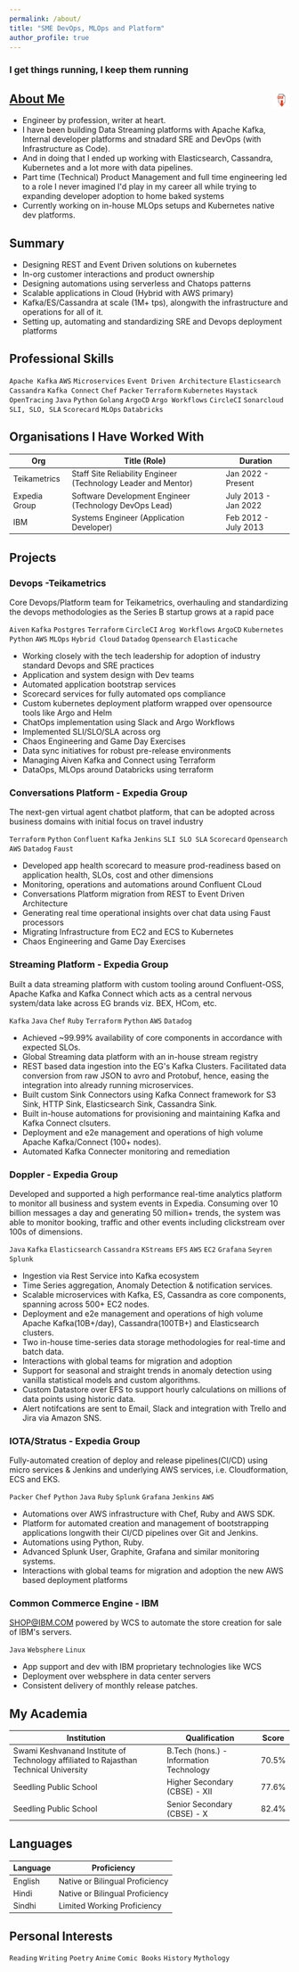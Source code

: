 ```yaml
---
permalink: /about/
title: "SME DevOps, MLOps and Platform"
author_profile: true
---
```


### I get things running, I keep them running

## [About Me](https://www.linkedin.com/in/vikaslalwani/) <span style="float: right; margin-left: 20px;"><a href="/assets/files/Vikas-Lalwani-SRE-Devops-Platform.pdf" download><img src="/assets/icons/download-pdf.png" alt="Download PDF" width="30" height="30"></a></span>

- Engineer by profession, writer at heart. 
- I have been building Data Streaming platforms with Apache Kafka, Internal developer platforms and stnadard SRE and DevOps (with Infrastructure as Code).  
- And in doing that I ended up working with Elasticsearch, Cassandra, Kubernetes and a lot more with data pipelines.  
- Part time (Technical) Product Management and full time engineering led to a role I never imagined I'd play in my career all while trying to expanding developer adoption to home baked systems
- Currently working on in-house MLOps setups and Kubernetes native dev platforms.

## Summary

- Designing REST and Event Driven solutions on kubernetes
- In-org customer interactions and product ownership
- Designing automations using serverless and Chatops patterns
- Scalable applications in Cloud (Hybrid with AWS primary)
- Kafka/ES/Cassandra at scale (1M+ tps), alongwith the infrastructure and operations for all of it.
- Setting up, automating and standardizing SRE and Devops deployment platforms

## Professional Skills

`Apache Kafka` `AWS` `Microservices` `Event Driven Architecture` `Elasticsearch` `Cassandra` `Kafka Connect` `Chef` `Packer` `Terraform` `Kubernetes` `Haystack` `OpenTracing` `Java` `Python` `Golang` `ArgoCD` `Argo Workflows` `CircleCI` `Sonarcloud` `SLI, SLO, SLA` `Scorecard` `MLOps` `Databricks` 

## Organisations I Have Worked With

| Org | Title (Role) | Duration |
| ----------- | ----------- | ----------- |
| Teikametrics | Staff Site Reliability Engineer (Technology Leader and Mentor) | Jan 2022 - Present |
| Expedia Group | Software Development Engineer (Technology DevOps Lead) | July 2013 - Jan 2022 |
| IBM | Systems Engineer (Application Developer) | Feb 2012 - July 2013 |

## Projects

### Devops -Teikametrics

Core Devops/Platform team for Teikametrics, overhauling and standardizing the devops methodologies as the Series B startup grows at a rapid pace

`Aiven` `Kafka` `Postgres` `Terraform` `CircleCI` `Arog Workflows` `ArgoCD` `Kubernetes` `Python` `AWS` `MLOps` `Hybrid Cloud` `Datadog` `Opensearch` `Elasticache`

- Working closely with the tech leadership for adoption of industry standard Devops and SRE practices
- Application and system design with Dev teams
- Automated application bootstrap services
- Scorecard services for fully automated ops compliance
- Custom kubernetes deployment platform wrapped over opensource tools like Argo and Helm
- ChatOps implementation using Slack and Argo Workflows
- Implemented SLI/SLO/SLA across org
- Chaos Engineering and Game Day Exercises
- Data sync initiatives for robust pre-release environments
- Managing Aiven Kafka and Connect using Terraform
- DataOps, MLOps around Databricks using terraform

### Conversations Platform - Expedia Group

The next-gen virtual agent chatbot platform, that can be adopted across business domains with initial focus on travel industry

`Terraform` `Python` `Confluent` `Kafka` `Jenkins` `SLI SLO SLA` `Scorecard` `Opensearch` `AWS` `Datadog` `Faust`

- Developed app health scorecard to measure prod-readiness based on application health, SLOs, cost and other dimensions
- Monitoring, operations and automations around Confluent CLoud
- Conversations Platform migration from REST to Event Driven Architecture
- Generating real time operational insights over chat data using Faust processors
- Migrating Infrastructure from EC2 and ECS to Kubernetes
- Chaos Engineering and Game Day Exercises

### Streaming Platform - Expedia Group

Built a data streaming platform with custom tooling around Confluent-OSS, Apache Kafka and Kafka Connect which acts as a central nervous system/data lake across EG brands viz. BEX, HCom, etc. 

`Kafka` `Java` `Chef` `Ruby` `Terraform` `Python` `AWS` `Datadog`

- Achieved ~99.99% availability of core components in accordance with expected SLOs.
- Global Streaming data platform with an in-house stream registry
- REST based data ingestion into the EG's Kafka Clusters. Facilitated data conversion from raw JSON to avro and Protobuf, hence, easing the integration into already running microservices.
- Built custom Sink Connectors using Kafka Connect framework for S3 Sink, HTTP Sink, Elasticsearch Sink, Cassandra Sink.
- Built in-house automations for provisioning and maintaining Kafka and Kafka Connect clsuters.
- Deployment and e2e management and operations of high volume Apache Kafka/Connect (100+ nodes). 
- Automated Kafka Connecter monitoring and remediation


### Doppler - Expedia Group

Developed and supported a high performance real-time analytics platform to monitor all business and system events in Expedia. Consuming over 10 billion messages a day and generating 50 million+ trends, the system was able to monitor booking, traffic and other events including clickstream over 100s of dimensions.

`Java` `Kafka` `Elasticsearch` `Cassandra` `KStreams` `EFS` `AWS` `EC2` `Grafana` `Seyren` `Splunk`

- Ingestion via Rest Service into Kafka ecosystem
- Time Series aggregation, Anomaly Detection & notification services.
- Scalable microservices with Kafka, ES, Cassandra as core components, spanning across 500+ EC2 nodes.
- Deployment and e2e management and operations of high volume Apache Kafka(10B+/day), Cassandra(100TB+) and Elasticsearch clusters.
- Two in-house time-series data storage methodologies for real-time and batch data.
- Interactions with global teams for migration and adoption
- Support for seasonal and straight trends in anomaly detection using vanilla statistical models and custom algorithms.
- Custom Datastore over EFS to support hourly calculations on millions of data points using historic data.
- Alert notifcations are sent to Email, Slack and integration with Trello and Jira via Amazon SNS.

### IOTA/Stratus - Expedia Group

Fully-automated creation of deploy and release pipelines(CI/CD) using micro services & Jenkins and underlying AWS services, i.e. Cloudformation, ECS and EKS.

`Packer` `Chef` `Python` `Java` `Ruby` `Splunk` `Grafana` `Jenkins` `AWS`

- Automations over AWS infrastructure with Chef, Ruby and AWS SDK.
- Platform for automated creation and management of bootstrapping applications longwith their CI/CD pipelines over Git and Jenkins.
- Automations using Python, Ruby.
- Advanced Splunk User, Graphite, Grafana and similar monitoring
systems.
- Interactions with global teams for migration and adoption the new
AWS based deployment platforms

### Common Commerce Engine - IBM

SHOP@IBM.COM powered by WCS to automate the store creation for sale of IBM's servers.

`Java` `Websphere` `Linux`

- App support and dev with IBM proprietary technologies like WCS
- Deployment over websphere in data center servers
- Consistent delivery of monthly release patches.

## My Academia

| Institution | Qualification | Score |
| ----------- | ----------- | ----------- |
| Swami Keshvanand Institute of Technology affiliated to Rajasthan Technical University | B.Tech (hons.) - Information Technology | 70.5% |
| Seedling Public School | Higher Secondary (CBSE) - XII| 77.6% |
| Seedling Public School | Senior Secondary (CBSE) - X | 82.4% |


## Languages

| Language | Proficiency |
| ----------- | ----------- |
| English | Native or Bilingual Proficiency |
| Hindi | Native or Bilingual Proficiency |
| Sindhi | Limited Working Proficiency |

## Personal Interests

`Reading` `Writing` `Poetry` `Anime` `Comic Books` `History` `Mythology`
